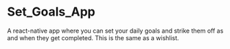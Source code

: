 # Set_Goals_App
A react-native app where you can set your daily goals and strike them off as and when they get completed.
This is the same as a wishlist.


